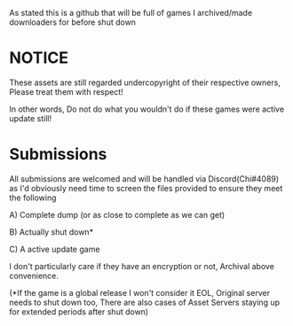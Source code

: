 As stated this is a github that will be full of games I archived/made downloaders for before shut down

# NOTICE

These assets are still regarded undercopyright of their respective owners, Please treat them with respect!

In other words, Do not do what you wouldn't do if these games were active update still!

# Submissions

All submissions are welcomed and will be handled via Discord(Chi#4089) as I'd obviously need time to screen the files provided to ensure they meet the following


A) Complete dump (or as close to complete as we can get)

B) Actually shut down*

C) A active update game


I don't particularly care if they have an encryption or not, Archival above convenience.

(*If the game is a global release I won't consider it EOL, Original server needs to shut down too, There are also cases of Asset Servers staying up for extended periods after shut down)
